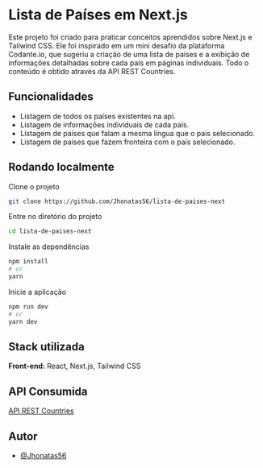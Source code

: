 
# Lista de Países em Next.js

Este projeto foi criado para praticar conceitos aprendidos sobre Next.js e Tailwind CSS. Ele foi inspirado em um mini desafio da plataforma Codante.io, que sugeriu a criação de uma lista de países e a exibição de informações detalhadas sobre cada país em páginas individuais. Todo o conteúdo é obtido através da API REST Countries.

## Funcionalidades

- Listagem de todos os países existentes na api.
- Listagem de informações individuais de cada país.
- Listagem de países que falam a mesma língua que o país selecionado.
- Listagem de países que fazem fronteira com o país selecionado.


## Rodando localmente

Clone o projeto

```bash
git clone https://github.com/Jhonatas56/lista-de-paises-next
```

Entre no diretório do projeto

```bash
cd lista-de-paises-next
```

Instale as dependências

```bash
npm install
# or
yarn
```

Inicie a aplicação

```bash
npm run dev
# or
yarn dev
```


## Stack utilizada

**Front-end:** React, Next.js, Tailwind CSS


## API Consumida

[API REST Countries](https://restcountries.com/)


## Autor

- [@Jhonatas56](https://github.com/Jhonatas56)


